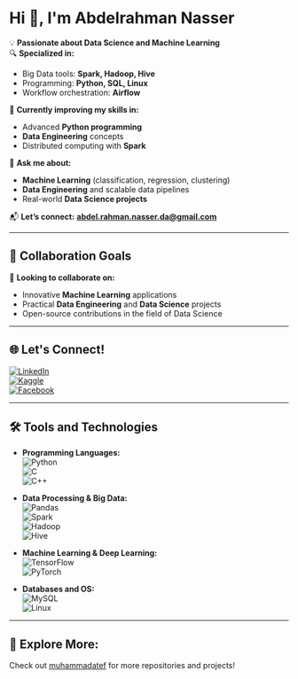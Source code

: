 # Hi 👋, I'm Abdelrahman Nasser

💡 **Passionate about Data Science and Machine Learning**  
🔍 **Specialized in:**  
- Big Data tools: **Spark, Hadoop, Hive**  
- Programming: **Python, SQL, Linux**  
- Workflow orchestration: **Airflow**

🌱 **Currently improving my skills in:**  
- Advanced **Python programming**  
- **Data Engineering** concepts  
- Distributed computing with **Spark**  

💬 **Ask me about:**  
- **Machine Learning** (classification, regression, clustering)  
- **Data Engineering** and scalable data pipelines  
- Real-world **Data Science projects**

📬 **Let’s connect:** **abdel.rahman.nasser.da@gmail.com**

---

## 🤝 Collaboration Goals

🚀 **Looking to collaborate on:**  
- Innovative **Machine Learning** applications  
- Practical **Data Engineering** and **Data Science** projects  
- Open-source contributions in the field of Data Science  

---

## 🌐 Let's Connect!

[![LinkedIn](https://img.shields.io/badge/-LinkedIn-blue?style=flat-square&logo=linkedin)](https://linkedin.com)  
[![Kaggle](https://img.shields.io/badge/-Kaggle-lightblue?style=flat-square&logo=kaggle)](https://kaggle.com)  
[![Facebook](https://img.shields.io/badge/-Facebook-blue?style=flat-square&logo=facebook)](https://facebook.com)

---

## 🛠️ Tools and Technologies

- **Programming Languages:**  
  ![Python](https://img.shields.io/badge/-Python-black?style=flat-square&logo=python)  
  ![C](https://img.shields.io/badge/-C-00599C?style=flat-square&logo=c)  
  ![C++](https://img.shields.io/badge/-C++-00599C?style=flat-square&logo=c%2B%2B)  

- **Data Processing & Big Data:**  
  ![Pandas](https://img.shields.io/badge/-Pandas-blue?style=flat-square&logo=pandas)  
  ![Spark](https://img.shields.io/badge/-Spark-red?style=flat-square&logo=apache-spark)  
  ![Hadoop](https://img.shields.io/badge/-Hadoop-yellowgreen?style=flat-square&logo=apache-hadoop)  
  ![Hive](https://img.shields.io/badge/-Hive-yellow?style=flat-square&logo=apache-hive)  

- **Machine Learning & Deep Learning:**  
  ![TensorFlow](https://img.shields.io/badge/-TensorFlow-orange?style=flat-square&logo=tensorflow)  
  ![PyTorch](https://img.shields.io/badge/-PyTorch-orange?style=flat-square&logo=pytorch)  

- **Databases and OS:**  
  ![MySQL](https://img.shields.io/badge/-MySQL-black?style=flat-square&logo=mysql)  
  ![Linux](https://img.shields.io/badge/-Linux-black?style=flat-square&logo=linux)

---

## 🔗 Explore More:

Check out [muhammadatef](https://github.com/muhammadatef) for more repositories and projects!  
